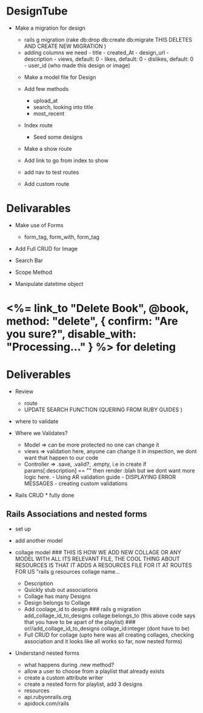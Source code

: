 # DesignTube

* Make a migration for design 
  - rails g migration (rake db:drop db:create db:migrate   THIS DELETES AND CREATE NEW     MIGRATION )
  - adding columns we need 
        - title 
        - created_At
        - design_url
        - description 
        - views, default: 0
        - likes, default: 0 
        - dislikes, default: 0
        - user_id  (who made this design or image) 

  * Make a model file for Design 

  * Add few methods 
    - upload_at 
    - search, looking into title 
    - most_recent 

  * Index route 
    - Seed some designs  

  * Make a show route 

  * Add link to go from index to show 

  * add nav to test routes 

  * Add custom route

# **Delivarables** 
  
  * Make use of Forms 

     - form_tag, form_with, form_tag
  
  * Add Full CRUD for Image
  * Search Bar 
  * Scope Method
  * Manipulate datetime object


# <%= link_to "Delete Book", @book, method: "delete", { confirm: "Are you sure?", disable_with: "Processing..." } %> for deleting

# Deliverables 

  * Review
    - route 
    - UPDATE SEARCH FUNCTION (QUERING FROM RUBY GUIDES )
  
  * where to validate 
   * Where we Validates?
       - Model => can be more protected no one can change it
       - views => validation here, anyone can change it in inspection, we dont want that happen to our code
       - Controller => .save, .valid?, .empty, i.e in create if params[:description] == "" then render :blah but we dont want more logic here.
    - Using AR validation guide 
    - DISPLAYING ERROR MESSAGES
    - creating custom validations 

  * Rails CRUD * fully done

  ## Rails Associations and nested forms  

  * set up 
   - add another model 
   - collage model
    ### THIS IS HOW WE ADD NEW COLLAGE OR ANY MODEL WITH ALL ITS RELEVANT FILE, THE COOL THING ABOUT RESOURCES IS THAT IT ADDS A RESOURCES FILE FOR IT AT ROUTES FOR US "rails g resources collage name...
       - Description 
       - Quickly stub out associations 
       - Collage has many Designs
       - Design belongs to Collage 
       - Add coolage_id to design
    ### rails g migration add_collage_id_to_designs collage:belongs_to 
    (this above code says that you have to be apart of the playlist)
    ### or//add_collage_id_to_designs collage_id:integer (dont have to be)
       - Full CRUD for collage 
    (upto here was all creating collages, checking association and it looks like all works so far, now nested forms)
     
   
  - Understand nested forms 
      - what happens during .new method?
      - allow a user to choose from a playlist that already exists
      - create a custom attribute writer 
      - create a nested form for playlist, add 3 designs
      * resources 
       - api.rubyonrails.org
       - apidock.com/rails

